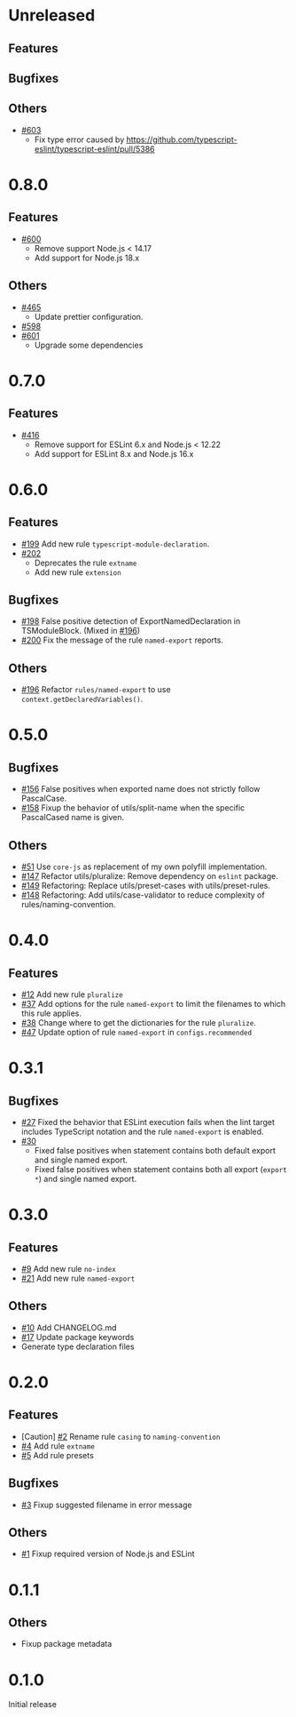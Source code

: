 # Unreleased

## Features

## Bugfixes

## Others

- [#603](https://github.com/epaew/eslint-plugin-filenames-simple/pull/603)
  - Fix type error caused by https://github.com/typescript-eslint/typescript-eslint/pull/5386

# 0.8.0

## Features

- [#600](https://github.com/epaew/eslint-plugin-filenames-simple/pull/600)
  - Remove support Node.js < 14.17
  - Add support for Node.js 18.x

## Others

- [#465](https://github.com/epaew/eslint-plugin-filenames-simple/pull/465)
  - Update prettier configuration.
- [#598](https://github.com/epaew/eslint-plugin-filenames-simple/pull/598)
- [#601](https://github.com/epaew/eslint-plugin-filenames-simple/pull/601)
  - Upgrade some dependencies

# 0.7.0

## Features

- [#416](https://github.com/epaew/eslint-plugin-filenames-simple/pull/416)
  - Remove support for ESLint 6.x and Node.js < 12.22
  - Add support for ESLint 8.x and Node.js 16.x

# 0.6.0

## Features

- [#199](https://github.com/epaew/eslint-plugin-filenames-simple/pull/199)
  Add new rule `typescript-module-declaration`.
- [#202](https://github.com/epaew/eslint-plugin-filenames-simple/pull/202)
  - Deprecates the rule `extname`
  - Add new rule `extension`

## Bugfixes

- [#198](https://github.com/epaew/eslint-plugin-filenames-simple/pull/198)
  False positive detection of ExportNamedDeclaration in TSModuleBlock. (Mixed in [#196](https://github.com/epaew/eslint-plugin-filenames-simple/pull/196))
- [#200](https://github.com/epaew/eslint-plugin-filenames-simple/pull/200)
  Fix the message of the rule `named-export` reports.

## Others

- [#196](https://github.com/epaew/eslint-plugin-filenames-simple/pull/196)
  Refactor `rules/named-export` to use `context.getDeclaredVariables()`.

# 0.5.0

## Bugfixes

- [#156](https://github.com/epaew/eslint-plugin-filenames-simple/pull/156)
  False positives when exported name does not strictly follow PascalCase.
- [#158](https://github.com/epaew/eslint-plugin-filenames-simple/pull/158)
  Fixup the behavior of utils/split-name when the specific PascalCased name is given.

## Others

- [#51](https://github.com/epaew/eslint-plugin-filenames-simple/pull/51)
  Use `core-js` as replacement of my own polyfill implementation.
- [#147](https://github.com/epaew/eslint-plugin-filenames-simple/pull/147)
  Refactor utils/pluralize: Remove dependency on `eslint` package.
- [#149](https://github.com/epaew/eslint-plugin-filenames-simple/pull/149)
  Refactoring: Replace utils/preset-cases with utils/preset-rules.
- [#148](https://github.com/epaew/eslint-plugin-filenames-simple/pull/148)
  Refactoring: Add utils/case-validator to reduce complexity of rules/naming-convention.

# 0.4.0

## Features

- [#12](https://github.com/epaew/eslint-plugin-filenames-simple/pull/12) Add new rule `pluralize`
- [#37](https://github.com/epaew/eslint-plugin-filenames-simple/pull/37)
  Add options for the rule `named-export` to limit the filenames to which this rule applies.
- [#38](https://github.com/epaew/eslint-plugin-filenames-simple/pull/38)
  Change where to get the dictionaries for the rule `pluralize`.
- [#47](https://github.com/epaew/eslint-plugin-filenames-simple/pull/47)
  Update option of rule `named-export` in `configs.recommended`

# 0.3.1

## Bugfixes

- [#27](https://github.com/epaew/eslint-plugin-filenames-simple/pull/27)
  Fixed the behavior that ESLint execution fails when the lint target includes TypeScript notation and the rule `named-export` is enabled.
- [#30](https://github.com/epaew/eslint-plugin-filenames-simple/pull/30)
  - Fixed false positives when statement contains both default export and single named export.
  - Fixed false positives when statement contains both all export (`export *`) and single named export.

# 0.3.0

## Features

- [#9](https://github.com/epaew/eslint-plugin-filenames-simple/pull/9) Add new rule `no-index`
- [#21](https://github.com/epaew/eslint-plugin-filenames-simple/pull/21) Add new rule `named-export`

## Others

- [#10](https://github.com/epaew/eslint-plugin-filenames-simple/pull/10) Add CHANGELOG.md
- [#17](https://github.com/epaew/eslint-plugin-filenames-simple/pull/17) Update package keywords
- Generate type declaration files

# 0.2.0

## Features

- [Caution] [#2](https://github.com/epaew/eslint-plugin-filenames-simple/pull/2) Rename rule `casing` to `naming-convention`
- [#4](https://github.com/epaew/eslint-plugin-filenames-simple/pull/4) Add rule `extname`
- [#5](https://github.com/epaew/eslint-plugin-filenames-simple/pull/5) Add rule presets

## Bugfixes

- [#3](https://github.com/epaew/eslint-plugin-filenames-simple/pull/3) Fixup suggested filename in error message

## Others

- [#1](https://github.com/epaew/eslint-plugin-filenames-simple/pull/1) Fixup required version of Node.js and ESLint

# 0.1.1

## Others

- Fixup package metadata

# 0.1.0

Initial release
